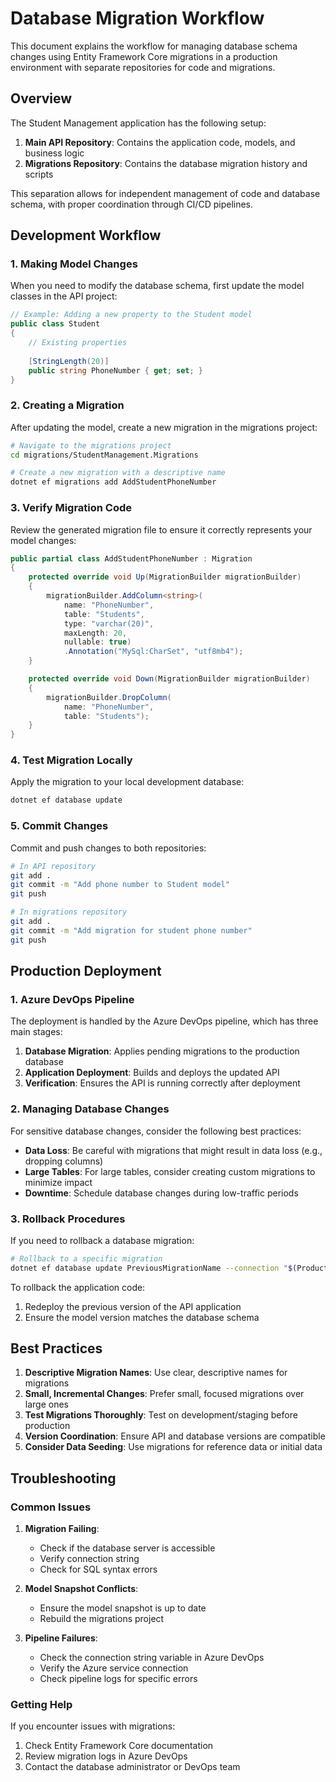 # Database Migration Workflow

This document explains the workflow for managing database schema changes using Entity Framework Core migrations in a production environment with separate repositories for code and migrations.

## Overview

The Student Management application has the following setup:

1. **Main API Repository**: Contains the application code, models, and business logic
2. **Migrations Repository**: Contains the database migration history and scripts

This separation allows for independent management of code and database schema, with proper coordination through CI/CD pipelines.

## Development Workflow

### 1. Making Model Changes

When you need to modify the database schema, first update the model classes in the API project:

```csharp
// Example: Adding a new property to the Student model
public class Student
{
    // Existing properties
    
    [StringLength(20)]
    public string PhoneNumber { get; set; }
}
```

### 2. Creating a Migration

After updating the model, create a new migration in the migrations project:

```bash
# Navigate to the migrations project
cd migrations/StudentManagement.Migrations

# Create a new migration with a descriptive name
dotnet ef migrations add AddStudentPhoneNumber
```

### 3. Verify Migration Code

Review the generated migration file to ensure it correctly represents your model changes:

```csharp
public partial class AddStudentPhoneNumber : Migration
{
    protected override void Up(MigrationBuilder migrationBuilder)
    {
        migrationBuilder.AddColumn<string>(
            name: "PhoneNumber",
            table: "Students",
            type: "varchar(20)",
            maxLength: 20,
            nullable: true)
            .Annotation("MySql:CharSet", "utf8mb4");
    }

    protected override void Down(MigrationBuilder migrationBuilder)
    {
        migrationBuilder.DropColumn(
            name: "PhoneNumber",
            table: "Students");
    }
}
```

### 4. Test Migration Locally

Apply the migration to your local development database:

```bash
dotnet ef database update
```

### 5. Commit Changes

Commit and push changes to both repositories:

```bash
# In API repository
git add .
git commit -m "Add phone number to Student model"
git push

# In migrations repository
git add .
git commit -m "Add migration for student phone number"
git push
```

## Production Deployment

### 1. Azure DevOps Pipeline

The deployment is handled by the Azure DevOps pipeline, which has three main stages:

1. **Database Migration**: Applies pending migrations to the production database
2. **Application Deployment**: Builds and deploys the updated API
3. **Verification**: Ensures the API is running correctly after deployment

### 2. Managing Database Changes

For sensitive database changes, consider the following best practices:

- **Data Loss**: Be careful with migrations that might result in data loss (e.g., dropping columns)
- **Large Tables**: For large tables, consider creating custom migrations to minimize impact
- **Downtime**: Schedule database changes during low-traffic periods

### 3. Rollback Procedures

If you need to rollback a database migration:

```bash
# Rollback to a specific migration
dotnet ef database update PreviousMigrationName --connection "$(ProductionDbConnection)"
```

To rollback the application code:

1. Redeploy the previous version of the API application
2. Ensure the model version matches the database schema

## Best Practices

1. **Descriptive Migration Names**: Use clear, descriptive names for migrations
2. **Small, Incremental Changes**: Prefer small, focused migrations over large ones
3. **Test Migrations Thoroughly**: Test on development/staging before production
4. **Version Coordination**: Ensure API and database versions are compatible
5. **Consider Data Seeding**: Use migrations for reference data or initial data

## Troubleshooting

### Common Issues

1. **Migration Failing**: 
   - Check if the database server is accessible
   - Verify connection string
   - Check for SQL syntax errors

2. **Model Snapshot Conflicts**:
   - Ensure the model snapshot is up to date
   - Rebuild the migrations project

3. **Pipeline Failures**:
   - Check the connection string variable in Azure DevOps
   - Verify the Azure service connection
   - Check pipeline logs for specific errors

### Getting Help

If you encounter issues with migrations:

1. Check Entity Framework Core documentation
2. Review migration logs in Azure DevOps
3. Contact the database administrator or DevOps team 